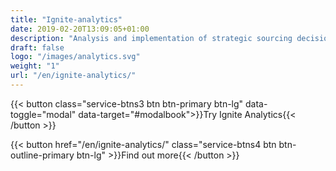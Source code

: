 ```yaml
---
title: "Ignite-analytics"
date: 2019-02-20T13:09:05+01:00
description: "Analysis and implementation of strategic sourcing decisions has never been easier and more accessible"
draft: false
logo: "/images/analytics.svg"
weight: "1"
url: "/en/ignite-analytics/"
---
```



{{< button class="service-btns3 btn btn-primary btn-lg" data-toggle="modal" data-target="#modalbook">}}Try Ignite Analytics{{< /button >}}

{{< button href="/en/ignite-analytics/" class="service-btns4 btn btn-outline-primary btn-lg" >}}Find out more{{< /button >}}